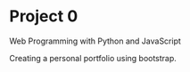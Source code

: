 # Project 0

Web Programming with Python and JavaScript

Creating a personal portfolio using bootstrap.